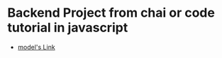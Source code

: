 # Backend Project from chai or code tutorial in javascript

- [model's Link](https://app.eraser.io/workspace/8RoK60dG7DDUrpXIGJ7J?origin=share)
